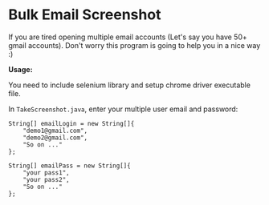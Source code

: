# Bulk Email Screenshot

If you are tired opening multiple email accounts (Let's say you have 50+ gmail accounts). Don't worry this program is going to help you in a nice way :)

**Usage:**

You need to include selenium library and setup chrome driver executable file.

In `TakeScreenshot.java`, enter your multiple user email and password:

    String[] emailLogin = new String[]{
        "demo1@gmail.com",
        "demo2@gmail.com",
        "So on ..."
    };
    		
    String[] emailPass = new String[]{
        "your pass1",
        "your pass2",
        "So on ..."
    };




